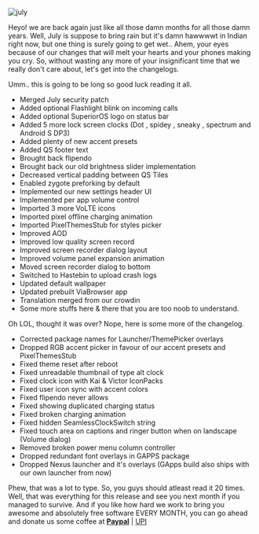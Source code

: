 ![july](https://user-images.githubusercontent.com/29405483/125167517-d7502600-e205-11eb-8d0f-f4d57ccb37be.png)

Heyo! we are back again just like all those damn months for all those damn years. Well, July is suppose to bring rain but it's damn hawwwwt in Indian right now, but one thing is surely going to get wet.. Ahem, your eyes because of our changes that will melt your hearts and your phones making you cry. So, without wasting any more of your insignificant time that we really don't care about, let's get into the changelogs. 

Umm.. this is going to be long so good luck reading it all. 

- Merged July security patch
- Added optional Flashlight blink on incoming calls
- Added optional SuperiorOS logo on status bar
- Added 5 more lock screen clocks (Dot , spidey , sneaky , spectrum and Android S DP3)
- Added plenty of new accent presets
- Added QS footer text
- Brought back flipendo
- Brought back our old brightness slider implementation
- Decreased vertical padding between QS Tiles
- Enabled zygote preforking by default
- Implemented our new settings header UI 
- Implemented per app volume control
- Imported 3 more VoLTE icons
- Imported pixel offline charging animation
- Imported PixelThemesStub for styles picker
- Improved AOD
- Improved low quality screen record 
- Improved screen recorder dialog layout
- Improved volume panel expansion animation
- Moved screen recorder dialog to bottom
- Switched to Hastebin to upload crash logs 
- Updated default wallpaper
- Updated prebuilt ViaBrowser app
- Translation merged from our crowdin
- Some more stuffs here & there that you are too noob to understand. 

Oh LOL, thought it was over? Nope, here is some more of the changelog. 

- Corrected package names for Launcher/ThemePicker overlays
- Dropped RGB accent picker in favour of our accent presets and PixelThemesStub
- Fixed theme reset after reboot 
- Fixed unreadable thumbnail of type alt clock
- Fixed clock icon with Kai & Victor IconPacks
- Fixed user icon sync with accent colors
- Fixed flipendo never allows
- Fixed showing duplicated charging status
- Fixed broken charging animation
- Fixed hidden SeamlessClockSwitch string
- Fixed touch area on captions and ringer button when on landscape (Volume dialog)
- Removed broken power menu column controller
- Dropped redundant font overlays in GAPPS package
- Dropped Nexus launcher and it's overlays (GApps build also ships with our own launcher from now)

Phew, that was a lot to type. So, you guys should atleast read it 20 times. Well, that was everything for this release and see you next month if you managed to survive. And if you like how hard we work to bring you awesome and absolutely free software EVERY MONTH, you can go ahead and donate us some coffee at **[Paypal](https://www.paypal.me/Sipun)** | [UPI](https://telegra.ph/UPI-Id-09-18) 

